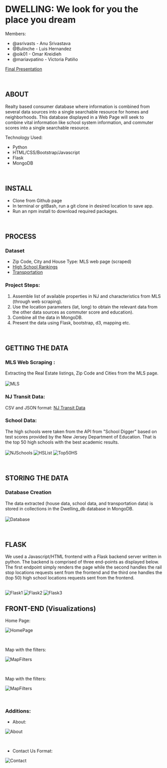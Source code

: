# DWELLING: We look for you the place you dream

Members: 

* @asrivasts - Anu Srivastava
* @Bulinche - Luis Hernandez
* @oik01 - Omar Kreidieh
* @mariavpatino - Victoria Patiño

[Final Presentation](https://prezi.com/view/1DNEz5tRKtxSKaiDyBqt/)

<br>

## ABOUT

Realty based consumer database where information is combined from several data sources into a single searchable resource for homes and neighborhoods. 
This database displayed in a Web Page will seek to combine vital information like school system information, and commuter scores into a single searchable resource.

Technology Used:
- Python
- HTML/CSS/Bootstrap/Javascript
- Flask
- MongoDB <br>

<br>

## INSTALL

* Clone from Github page
* In terminal or gitBash, run a git clone in desired location to save app.
* Run an npm install to download required packages.

<br>

## PROCESS
### Dataset

* Zip Code, City and House Type: MLS web page (scraped)
* [High School Rankings](https://api.schooldigger.com/v1.2/rankings/schools/NJ?level=High&perPage=50&appID=4199a348&appKey=5d16139d9ca9a3a48f2e4d3ac749468f)
* [Transportation](https://njogis-newjersey.opendata.arcgis.com/datasets/d1b2669cd9bf4ab6bb8e04f5326e8d77_9/data?orderBy=COUNTY) <br>

### Project Steps:

1. Assemble list of available properties in NJ and characteristics from MLS (through web scraping).
2. Use the location parameters (lat, long) to obtain the relevant data from the other data sources  as commuter score and education). 
3. Combine all the data in MongoDB.
4. Present the data using Flask, bootstrap, d3, mapping etc. <br>

<br>

## GETTING THE DATA

### MLS Web Scraping : 
Extracting the Real Estate listings, Zip Code and Cities from the MLS page. <br><br>
![MLS](WebInterface/static/img/ScrapeMSL.PNG)

### NJ Transit Data:
CSV and JSON format: [NJ Transit Data](https://github.com/mariavpatino/Dwelling-Project/tree/master/NJ%20Transit%20Data)

### School Data:
The high schools were taken from the API from "School Digger" based on test scores provided by the New Jersey Department of Education. That is the top 50 high schools with the best academic results. <br><br>
![NJSchools](WebInterface/static/img/NJSchools.PNG)
![HSList](WebInterface/static/img/HighSchoolList.PNG)
![Top50HS](WebInterface/static/img/Top50HighSchools.PNG)

<br>

## STORING THE DATA

### Database Creation
The data extracted (house data, school data, and transportation data) is stored in collections in the Dwelling_db database in MongoDB.<br><br>
![Database](WebInterface/static/img/MongoDBCreation_Code.PNG)

<br>

## FLASK 
We used a Javascript/HTML frontend with a Flask backend server written in python. The backend is comprised of three end-points as displayed below. The first endpoint simply renders the page while the second handles the rail stop locations requests sent from the frontend and the third one handles the (top 50) high school locations requests sent from the frontend. <br><br>

![Flask1](WebInterface/static/img/Flask1.PNG)
![Flask2](WebInterface/static/img/Flask2.PNG)
![Flask3](WebInterface/static/img/Flask3.PNG)

## FRONT-END (Visualizations)
Home Page:<br>

![HomePage](WebInterface/static/img/HomePage.PNG)

<br>

Map with the filters:<br>

![MapFilters](WebInterface/static/img/Map_Filters.PNG)

<br>

Map with the filters:<br>

![MapFilters](WebInterface/static/img/Map_Schools_RailStops.PNG)

<br>

### Additions:
* About:<br>

![About](WebInterface/static/img/About.PNG)

<br>

* Contact Us Format:<br>

![Contact](WebInterface/static/img/ContactUsFormat.PNG)
